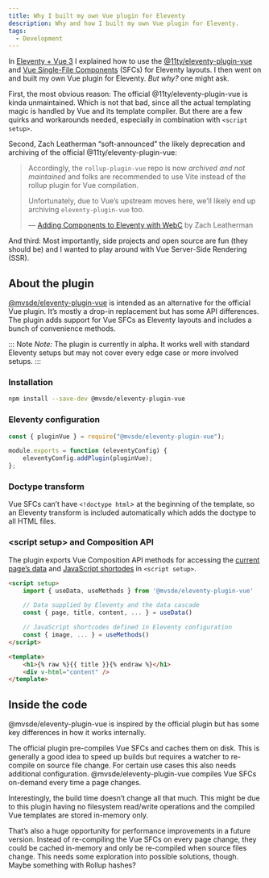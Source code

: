 ```yaml
---
title: Why I built my own Vue plugin for Eleventy
description: Why and how I built my own Vue plugin for Eleventy.
tags:
  - Development
---
```


In [Eleventy + Vue 3](../eleventy-vue/) I explained how to use the [@11ty/eleventy-plugin-vue](https://github.com/11ty/eleventy-plugin-vue) and [Vue Single-File Components](https://vuejs.org/guide/scaling-up/sfc.html) (SFCs) for Eleventy layouts. I then went on and built my own Vue plugin for Eleventy. _But why?_ one might ask.

First, the most obvious reason: The official @11ty/eleventy-plugin-vue is kinda unmaintained. Which is not that bad, since all the actual templating magic is handled by Vue and its template compiler. But there are a few quirks and workarounds needed, especially in combination with `<script setup>`.

Second, Zach Leatherman “soft-announced” the likely deprecation and archiving of the official @11ty/eleventy-plugin-vue:

> Accordingly, the `rollup-plugin-vue` repo is now _archived and not maintained_ and folks are recommended to use Vite instead of the rollup plugin for Vue compilation.
>
> Unfortunately, due to Vue’s upstream moves here, we’ll likely end up archiving `eleventy-plugin-vue` too.
>
> — [Adding Components to Eleventy with WebC](https://www.zachleat.com/web/webc-in-eleventy/#maintenance-woes) by Zach Leatherman

And third: Most importantly, side projects and open source are fun (they should be) and I wanted to play around with Vue Server-Side Rendering (SSR).

## About the plugin

[@mvsde/eleventy-plugin-vue](https://github.com/mvsde/eleventy-plugin-vue) is intended as an alternative for the official Vue plugin. It’s mostly a drop-in replacement but has some API differences. The plugin adds support for Vue SFCs as Eleventy layouts and includes a bunch of convenience methods.

::: Note
_Note:_ The plugin is currently in alpha. It works well with standard Eleventy setups but may not cover every edge case or more involved setups.
:::

### Installation

```sh
npm install --save-dev @mvsde/eleventy-plugin-vue
```

### Eleventy configuration

```js
const { pluginVue } = require("@mvsde/eleventy-plugin-vue");

module.exports = function (eleventyConfig) {
	eleventyConfig.addPlugin(pluginVue);
};
```

### Doctype transform

Vue SFCs can’t have `<!doctype html`> at the beginning of the template, so an Eleventy transform is included automatically which adds the doctype to all HTML files.

### \<script setup> and Composition API

The plugin exports Vue Composition API methods for accessing the [current page’s data](https://www.11ty.dev/docs/data/) and [JavaScript shortodes](https://www.11ty.dev/docs/shortcodes/) in `<script setup>`.

```html
<script setup>
	import { useData, useMethods } from '@mvsde/eleventy-plugin-vue'

	// Data supplied by Eleventy and the data cascade
	const { page, title, content, ... } = useData()

	// JavaScript shortcodes defined in Eleventy configuration
	const { image, ... } = useMethods()
</script>

<template>
	<h1>{% raw %}{{ title }}{% endraw %}</h1>
	<div v-html="content" />
</template>
```

## Inside the code

@mvsde/eleventy-plugin-vue is inspired by the official plugin but has some key differences in how it works internally.

The official plugin pre-compiles Vue SFCs and caches them on disk. This is generally a good idea to speed up builds but requires a watcher to re-compile on source file change. For certain use cases this also needs additional configuration. @mvsde/eleventy-plugin-vue compiles Vue SFCs on-demand every time a page changes.

Interestingly, the build time doesn’t change all that much. This might be due to this plugin having no filesystem read/write operations and the compiled Vue templates are stored in-memory only.

That’s also a huge opportunity for performance improvements in a future version. Instead of re-compiling the Vue SFCs on every page change, they could be cached in-memory and only be re-compiled when source files change. This needs some exploration into possible solutions, though. Maybe something with Rollup hashes?
